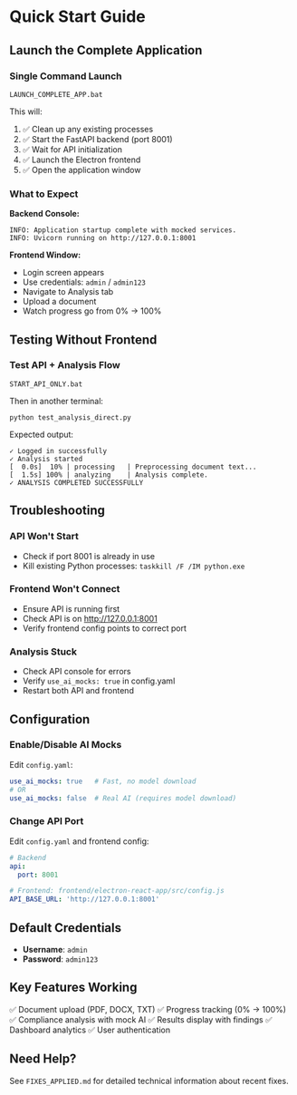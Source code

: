 # Quick Start Guide

## Launch the Complete Application

### Single Command Launch
```batch
LAUNCH_COMPLETE_APP.bat
```

This will:
1. ✅ Clean up any existing processes
2. ✅ Start the FastAPI backend (port 8001)
3. ✅ Wait for API initialization
4. ✅ Launch the Electron frontend
5. ✅ Open the application window

### What to Expect

**Backend Console:**
```
INFO: Application startup complete with mocked services.
INFO: Uvicorn running on http://127.0.0.1:8001
```

**Frontend Window:**
- Login screen appears
- Use credentials: `admin` / `admin123`
- Navigate to Analysis tab
- Upload a document
- Watch progress go from 0% → 100%

## Testing Without Frontend

### Test API + Analysis Flow
```batch
START_API_ONLY.bat
```
Then in another terminal:
```batch
python test_analysis_direct.py
```

Expected output:
```
✓ Logged in successfully
✓ Analysis started
[  0.0s]  10% | processing   | Preprocessing document text...
[  1.5s] 100% | analyzing    | Analysis complete.
✓ ANALYSIS COMPLETED SUCCESSFULLY
```

## Troubleshooting

### API Won't Start
- Check if port 8001 is already in use
- Kill existing Python processes: `taskkill /F /IM python.exe`

### Frontend Won't Connect
- Ensure API is running first
- Check API is on http://127.0.0.1:8001
- Verify frontend config points to correct port

### Analysis Stuck
- Check API console for errors
- Verify `use_ai_mocks: true` in config.yaml
- Restart both API and frontend

## Configuration

### Enable/Disable AI Mocks
Edit `config.yaml`:
```yaml
use_ai_mocks: true   # Fast, no model download
# OR
use_ai_mocks: false  # Real AI (requires model download)
```

### Change API Port
Edit `config.yaml` and frontend config:
```yaml
# Backend
api:
  port: 8001

# Frontend: frontend/electron-react-app/src/config.js
API_BASE_URL: 'http://127.0.0.1:8001'
```

## Default Credentials

- **Username**: `admin`
- **Password**: `admin123`

## Key Features Working

✅ Document upload (PDF, DOCX, TXT)
✅ Progress tracking (0% → 100%)
✅ Compliance analysis with mock AI
✅ Results display with findings
✅ Dashboard analytics
✅ User authentication

## Need Help?

See `FIXES_APPLIED.md` for detailed technical information about recent fixes.
